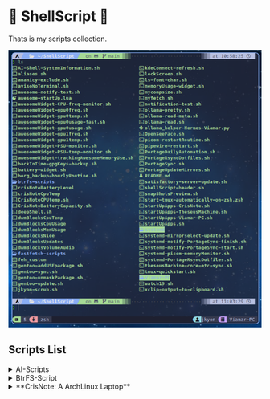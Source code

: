 # 🐚 ShellScript 📜

Thats is my scripts collection.

![Scripts preview](https://github.com/jKy0n/ShellScript/blob/main/.media/screenshot-2025-06-28.png)


## Scripts List 

<details>
    <summary>AI-Scripts</summary>
        - AI-Shell-SystemInformation.sh: Script to make AI better response system info
</details>
<details>
    <summary>BtrFS-Script</summary>
        - Filesystem-show-script.sh: For better view filesystem at all
</details>
<details>
<summary>**CrisNote: A ArchLinux Laptop**</summary>
    <details>
        <summary>**battery-widget.sh**</summary>
        Script for StatusBar indicate Battery %
    </details>
    <details>
        <summary>**CPU-freq-monitor.sh**</summary>
        Script for StatusBar indicate CPU usage %
    </details>
    <details>
        <summary>**CPU-temp-monitor.sh**</summary>
        Script for StatusBar indicate CPU temperature in ªC
    </details>
</details>